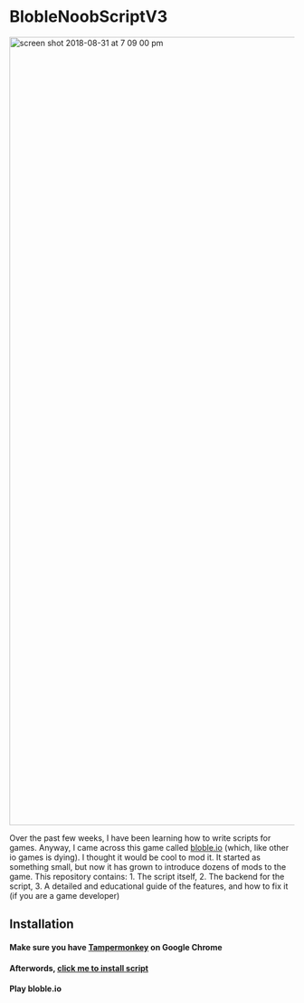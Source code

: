 # BlobleNoobScriptV3

<img width="1392" alt="screen shot 2018-08-31 at 7 09 00 pm" src="https://user-images.githubusercontent.com/13282284/44939200-639d2780-ad51-11e8-91ea-6029c4ed468b.png">

Over the past few weeks, I have been learning how to write scripts for games. Anyway, I came across this game called [bloble.io](http://bloble.io) (which, like other io games is dying). I thought it would be cool to mod it. It started as something small, but now it has grown to introduce dozens of mods to the game. This repository contains: 1. The script itself, 2. The backend for the script, 3. A detailed and educational guide of the features, and how to fix it (if you are a game developer)


## Installation

#### Make sure you have [Tampermonkey](https://chrome.google.com/webstore/detail/tampermonkey/dhdgffkkebhmkfjojejmpbldmpobfkfo) on Google Chrome

#### Afterwords, [click me to install script](https://raw.githubusercontent.com/AJS-development/BlobleNoobScriptV3/master/scripts/noobscript.user.js)

#### Play bloble.io
